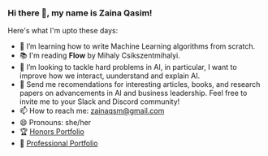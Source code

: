 ### Hi there 👋, my name is Zaina Qasim!

Here's what I'm upto these days:

- 🌱 I’m learning how to write Machine Learning algorithms from scratch.
- 📚 I'm reading **Flow** by Mihaly Csikszentmihalyi.
- 🤔 I’m looking to tackle hard problems in AI, in particular, I want to improve how we interact, uunderstand and explain AI.
- 📧 Send me recomendations for interesting articles, books, and research papers on advancements in AI and business leadership. Feel free to invite me to your Slack and Discord community! 
- 📫 How to reach me: zainaqsm@gmail.com
- 😄 Pronouns: she/her
- 🏆 [Honors Portfolio](https://sites.google.com/view/zaina-qasim/home)
- 💼 [Professional Portfolio](https://qasimza.github.io/)
<!--
- ⚡ Fun fact: ...
- 💬 Ask me about ...
-->
